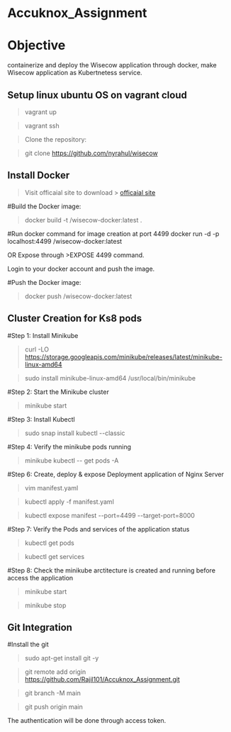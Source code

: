 # Accuknox_Assignment

# Objective
containerize and deploy the Wisecow application through docker, make Wisecow application as Kubertnetess service.

## Setup linux ubuntu OS on vagrant cloud

>vagrant up

>vagrant ssh

>Clone the repository:

>git clone https://github.com/nyrahul/wisecow



## Install Docker

>Visit officaial site to download > [officaial site](https://docs.docker.com/engine/install/ubuntu/#install-using-the-repository)



#Build the Docker image:
>docker build -t <dockerhub-username>/wisecow-docker:latest .

#Run docker command for image creation at port 4499
docker run -d -p localhost:4499 <dockerhub-username>/wisecow-docker:latest

OR Expose through >EXPOSE 4499 command.

Login to your docker account and push the image.


#Push the Docker image:

>docker push <dockerhub-username>/wisecow-docker:latest



## Cluster Creation for Ks8 pods 

#Step 1: Install Minikube

>curl -LO https://storage.googleapis.com/minikube/releases/latest/minikube-linux-amd64

>sudo install minikube-linux-amd64 /usr/local/bin/minikube

#Step 2: Start the Minikube cluster

>minikube start

#Step 3: Install Kubectl

>sudo snap install kubectl --classic

#Step 4: Verify the minikube pods running

>minikube kubectl -- get pods -A

#Step 6: Create, deploy & expose Deployment application of Nginx Server

>vim manifest.yaml

>kubectl apply -f manifest.yaml

>kubectl expose manifest --port=4499 --target-port=8000

#Step 7: Verify the Pods and services of the application status

>kubectl get pods

>kubectl get services

#Step 8: Check the minikube arctitecture is created and running before access the application

>minikube start

>minikube stop



## Git Integration

#Install the git

>sudo apt-get install git -y

>git remote add origin https://github.com/Rajil101/Accuknox_Assignment.git

>git branch -M main

>git push origin main

The authentication will be done through access token.
